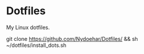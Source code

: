 # Dotfiles
My Linux dotfiles.

git clone https://github.com/Nydoehar/Dotfiles/ && sh ~/dotfiles/install_dots.sh
